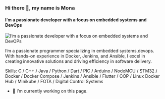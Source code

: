 ### Hi there 👋, my name is Mona
####  I’m a passionate developer with a focus on embedded systems and DevOps
![ I’m a passionate developer with a focus on embedded systems and DevOPs](https://arturssmirnovs.github.io/github-profile-readme-generator/images/banner.png)

I’m a passionate programmer specializing in embedded systems,devops. With hands-on experience in Docker, Jenkins, and Ansible, I excel in creating innovative solutions and driving efficiency in software delivery.

Skills: C / C++ / Java / Python / Dart / PIC / Arduino / NodeMCU / STM32 / Docker / Docker Compose / Jenkins / Ansible  / Flutter / OOP / Linux  Docker Hub / Minikube / FOTA / Digital Control Systems

- 🔭 I’m currently working on this page. 




